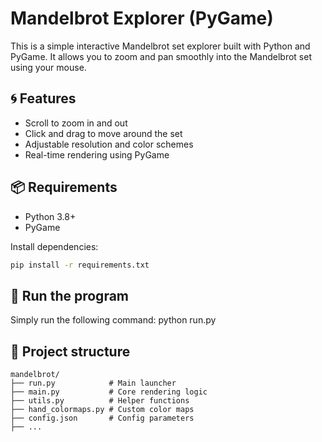 # Mandelbrot Explorer (PyGame)

This is a simple interactive Mandelbrot set explorer built with Python and PyGame.
It allows you to zoom and pan smoothly into the Mandelbrot set using your mouse.

## 🌀 Features
- Scroll to zoom in and out
- Click and drag to move around the set
- Adjustable resolution and color schemes
- Real-time rendering using PyGame

## 📦 Requirements
- Python 3.8+
- PyGame

Install dependencies:
```bash
pip install -r requirements.txt
```

## 🚀 Run the program
Simply run the following command:
python run.py

## 📂 Project structure
```
mandelbrot/
├── run.py            # Main launcher
├── main.py           # Core rendering logic
├── utils.py          # Helper functions
├── hand_colormaps.py # Custom color maps
├── config.json       # Config parameters
├── ...
```
